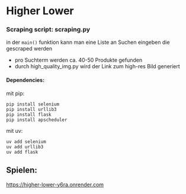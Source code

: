 # Higher Lower

### Scraping script: scraping.py

in der `main()` funktion kann man eine Liste an Suchen eingeben die gescraped werden
- pro Suchterm werden ca. 40-50 Produkte gefunden
- durch high_quality_img.py wird der Link zum high-res Bild generiert <br>
#### Dependencies:
mit pip:
```
pip install selenium
pip install urllib3
pip install flask
pip install apscheduler
```
mit uv:

```
uv add selenium
uv add urllib3
uv add flask
```
## Spielen:
https://higher-lower-y6ra.onrender.com
